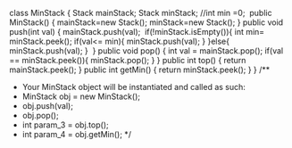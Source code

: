 class MinStack {
Stack<Integer> mainStack;
Stack<Integer> minStack;
//int min =0;
​
public MinStack() {
mainStack=new Stack<Integer>();
minStack=new Stack<Integer>();
}
public void push(int val) {
mainStack.push(val);
​
if(!minStack.isEmpty()){
int min= minStack.peek();
if(val<= min){
minStack.push(val);
}
}else{
minStack.push(val);
}
​
}
public void pop() {
int val = mainStack.pop();
if(val == minStack.peek()){
minStack.pop();
}
}
public int top() {
return mainStack.peek();
}
public int getMin() {
return minStack.peek();
}
}
​
/**
* Your MinStack object will be instantiated and called as such:
* MinStack obj = new MinStack();
* obj.push(val);
* obj.pop();
* int param_3 = obj.top();
* int param_4 = obj.getMin();
*/